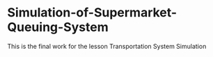 # Simulation-of-Supermarket-Queuing-System
This is the final work for the lesson Transportation System Simulation
